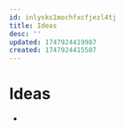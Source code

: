 ```yaml
---
id: inlysks1mochfxcfjezl4tj
title: Ideas
desc: ''
updated: 1747924419987
created: 1747924415507
---
```



# Ideas
- 